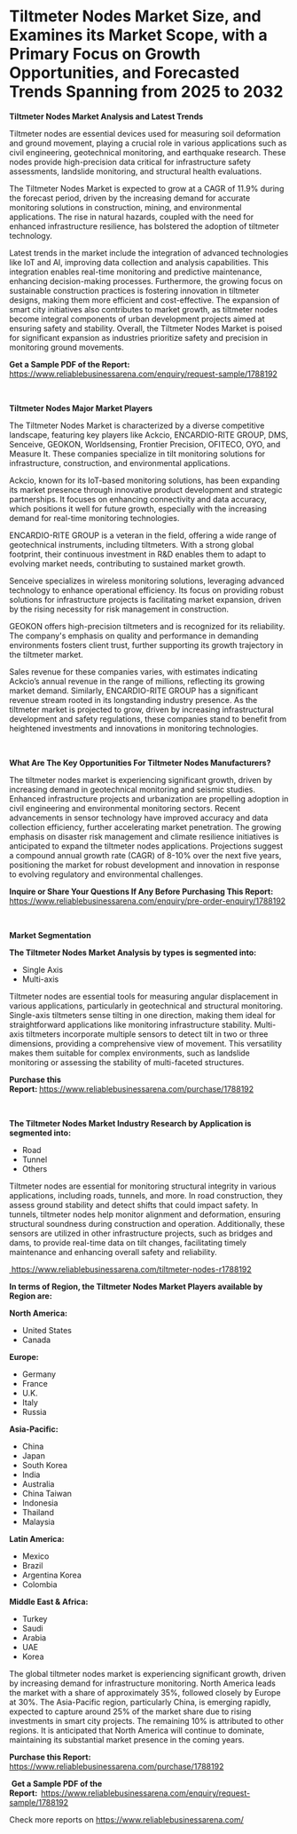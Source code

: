 <p><h1>Tiltmeter Nodes Market Size, and Examines its Market Scope, with a Primary Focus on Growth Opportunities, and Forecasted Trends Spanning from 2025 to 2032</h1></p><p><strong>Tiltmeter Nodes Market Analysis and Latest Trends</strong></p>
<p><p>Tiltmeter nodes are essential devices used for measuring soil deformation and ground movement, playing a crucial role in various applications such as civil engineering, geotechnical monitoring, and earthquake research. These nodes provide high-precision data critical for infrastructure safety assessments, landslide monitoring, and structural health evaluations.</p><p>The Tiltmeter Nodes Market is expected to grow at a CAGR of 11.9% during the forecast period, driven by the increasing demand for accurate monitoring solutions in construction, mining, and environmental applications. The rise in natural hazards, coupled with the need for enhanced infrastructure resilience, has bolstered the adoption of tiltmeter technology.</p><p>Latest trends in the market include the integration of advanced technologies like IoT and AI, improving data collection and analysis capabilities. This integration enables real-time monitoring and predictive maintenance, enhancing decision-making processes. Furthermore, the growing focus on sustainable construction practices is fostering innovation in tiltmeter designs, making them more efficient and cost-effective. The expansion of smart city initiatives also contributes to market growth, as tiltmeter nodes become integral components of urban development projects aimed at ensuring safety and stability. Overall, the Tiltmeter Nodes Market is poised for significant expansion as industries prioritize safety and precision in monitoring ground movements.</p></p>
<p><strong>Get a Sample PDF of the Report:&nbsp;</strong> <a href="https://www.reliablebusinessarena.com/enquiry/request-sample/1788192?utm_campaign=2805&utm_medium=2&utm_source=Github&utm_content=ia&utm_term=12042025&utm_id=tiltmeter-nodes">https://www.reliablebusinessarena.com/enquiry/request-sample/1788192</a></p>
<p>&nbsp;</p>
<p><strong>Tiltmeter Nodes Major Market Players</strong></p>
<p><p>The Tiltmeter Nodes Market is characterized by a diverse competitive landscape, featuring key players like Ackcio, ENCARDIO-RITE GROUP, DMS, Senceive, GEOKON, Worldsensing, Frontier Precision, OFITECO, OYO, and Measure It. These companies specialize in tilt monitoring solutions for infrastructure, construction, and environmental applications.</p><p>Ackcio, known for its IoT-based monitoring solutions, has been expanding its market presence through innovative product development and strategic partnerships. It focuses on enhancing connectivity and data accuracy, which positions it well for future growth, especially with the increasing demand for real-time monitoring technologies.</p><p>ENCARDIO-RITE GROUP is a veteran in the field, offering a wide range of geotechnical instruments, including tiltmeters. With a strong global footprint, their continuous investment in R&D enables them to adapt to evolving market needs, contributing to sustained market growth.</p><p>Senceive specializes in wireless monitoring solutions, leveraging advanced technology to enhance operational efficiency. Its focus on providing robust solutions for infrastructure projects is facilitating market expansion, driven by the rising necessity for risk management in construction.</p><p>GEOKON offers high-precision tiltmeters and is recognized for its reliability. The company's emphasis on quality and performance in demanding environments fosters client trust, further supporting its growth trajectory in the tiltmeter market.</p><p>Sales revenue for these companies varies, with estimates indicating Ackcio’s annual revenue in the range of millions, reflecting its growing market demand. Similarly, ENCARDIO-RITE GROUP has a significant revenue stream rooted in its longstanding industry presence. As the tiltmeter market is projected to grow, driven by increasing infrastructural development and safety regulations, these companies stand to benefit from heightened investments and innovations in monitoring technologies.</p></p>
<p>&nbsp;</p>
<p><strong>What Are The Key Opportunities For Tiltmeter Nodes Manufacturers?</strong></p>
<p><p>The tiltmeter nodes market is experiencing significant growth, driven by increasing demand in geotechnical monitoring and seismic studies. Enhanced infrastructure projects and urbanization are propelling adoption in civil engineering and environmental monitoring sectors. Recent advancements in sensor technology have improved accuracy and data collection efficiency, further accelerating market penetration. The growing emphasis on disaster risk management and climate resilience initiatives is anticipated to expand the tiltmeter nodes applications. Projections suggest a compound annual growth rate (CAGR) of 8-10% over the next five years, positioning the market for robust development and innovation in response to evolving regulatory and environmental challenges.</p></p>
<p><strong>Inquire or Share Your Questions If Any Before Purchasing This Report:</strong> <a href="https://www.reliablebusinessarena.com/enquiry/pre-order-enquiry/1788192?utm_campaign=2805&utm_medium=2&utm_source=Github&utm_content=ia&utm_term=12042025&utm_id=tiltmeter-nodes">https://www.reliablebusinessarena.com/enquiry/pre-order-enquiry/1788192</a></p>
<p>&nbsp;</p>
<p><strong>Market Segmentation</strong></p>
<p><strong>The Tiltmeter Nodes Market Analysis by types is segmented into:</strong></p>
<p><ul><li>Single Axis</li><li>Multi-axis</li></ul></p>
<p><p>Tiltmeter nodes are essential tools for measuring angular displacement in various applications, particularly in geotechnical and structural monitoring. Single-axis tiltmeters sense tilting in one direction, making them ideal for straightforward applications like monitoring infrastructure stability. Multi-axis tiltmeters incorporate multiple sensors to detect tilt in two or three dimensions, providing a comprehensive view of movement. This versatility makes them suitable for complex environments, such as landslide monitoring or assessing the stability of multi-faceted structures.</p></p>
<p><strong>Purchase this Report:&nbsp;</strong><a href="https://www.reliablebusinessarena.com/purchase/1788192?utm_campaign=2805&utm_medium=2&utm_source=Github&utm_content=ia&utm_term=12042025&utm_id=tiltmeter-nodes">https://www.reliablebusinessarena.com/purchase/1788192</a></p>
<p>&nbsp;</p>
<p><strong>The Tiltmeter Nodes Market Industry Research by Application is segmented into:</strong></p>
<p><ul><li>Road</li><li>Tunnel</li><li>Others</li></ul></p>
<p><p>Tiltmeter nodes are essential for monitoring structural integrity in various applications, including roads, tunnels, and more. In road construction, they assess ground stability and detect shifts that could impact safety. In tunnels, tiltmeter nodes help monitor alignment and deformation, ensuring structural soundness during construction and operation. Additionally, these sensors are utilized in other infrastructure projects, such as bridges and dams, to provide real-time data on tilt changes, facilitating timely maintenance and enhancing overall safety and reliability.</p></p>
<p><a href="https://www.reliablebusinessarena.com/tiltmeter-nodes-r1788192?utm_campaign=2805&utm_medium=2&utm_source=Github&utm_content=ia&utm_term=12042025&utm_id=tiltmeter-nodes">&nbsp;https://www.reliablebusinessarena.com/tiltmeter-nodes-r1788192</a></p>
<p><strong>In terms of Region, the Tiltmeter Nodes Market Players available by Region are:</strong></p>
<p>
    <p> <strong> North America: </strong>
        <ul>
            <li>United States</li>
            <li>Canada</li>
        </ul>
        </p> 
    <p> <strong> Europe: </strong>
        <ul>
            <li>Germany</li>
            <li>France</li>
            <li>U.K.</li>
            <li>Italy</li>
            <li>Russia</li>
        </ul>
        </p> 
    <p> <strong> Asia-Pacific: </strong>
        <ul>
            <li>China</li>
            <li>Japan</li>
            <li>South Korea</li>
            <li>India</li>
            <li>Australia</li>
            <li>China Taiwan</li>
            <li>Indonesia</li>
            <li>Thailand</li>
            <li>Malaysia</li>
        </ul>
        </p> 
    <p> <strong> Latin America: </strong>
        <ul>
            <li>Mexico</li>
            <li>Brazil</li>
            <li>Argentina Korea</li>
            <li>Colombia</li>
        </ul>
        </p> 
    <p> <strong> Middle East & Africa: </strong>
        <ul>
            <li>Turkey</li>
            <li>Saudi</li>
            <li>Arabia</li>
            <li>UAE</li>
            <li>Korea</li>
        </ul>
    </p>
    </p>
<p><p>The global tiltmeter nodes market is experiencing significant growth, driven by increasing demand for infrastructure monitoring. North America leads the market with a share of approximately 35%, followed closely by Europe at 30%. The Asia-Pacific region, particularly China, is emerging rapidly, expected to capture around 25% of the market share due to rising investments in smart city projects. The remaining 10% is attributed to other regions. It is anticipated that North America will continue to dominate, maintaining its substantial market presence in the coming years.</p></p>
<p><strong>Purchase this Report: </strong><a href="https://www.reliablebusinessarena.com/purchase/1788192?utm_campaign=2805&utm_medium=2&utm_source=Github&utm_content=ia&utm_term=12042025&utm_id=tiltmeter-nodes">https://www.reliablebusinessarena.com/purchase/1788192</a></p>
<p>&nbsp;<strong>Get a Sample PDF of the Report:&nbsp;&nbsp;</strong><a href="https://www.reliablebusinessarena.com/enquiry/request-sample/1788192?utm_campaign=2805&utm_medium=2&utm_source=Github&utm_content=ia&utm_term=12042025&utm_id=tiltmeter-nodes">https://www.reliablebusinessarena.com/enquiry/request-sample/1788192</a></p>
<p><strong></strong></p>
<p>Check more reports on <a href="https://www.reliablebusinessarena.com/?utm_campaign=2805&utm_medium=2&utm_source=Github&utm_content=ia&utm_term=12042025&utm_id=tiltmeter-nodes">https://www.reliablebusinessarena.com/</a></p>